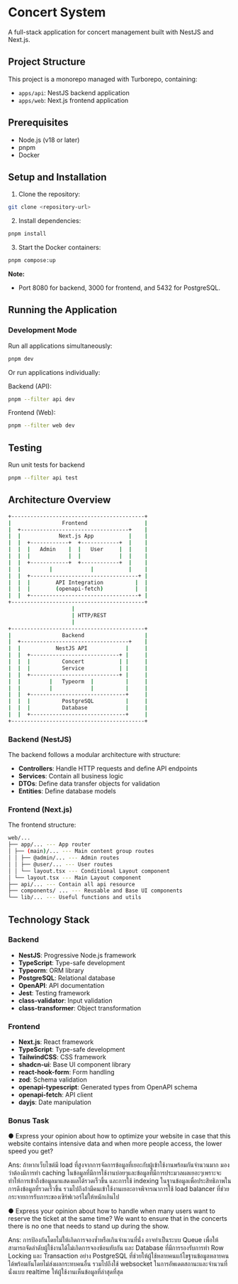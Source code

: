 # Concert System

A full-stack application for concert management built with NestJS and Next.js.

## Project Structure

This project is a monorepo managed with Turborepo, containing:

- `apps/api`: NestJS backend application
- `apps/web`: Next.js frontend application

## Prerequisites

- Node.js (v18 or later)
- pnpm
- Docker

## Setup and Installation

1. Clone the repository:

```bash
git clone <repository-url>
```

2. Install dependencies:

```bash
pnpm install
```

3. Start the Docker containers:

```bash
pnpm compose:up
```

**Note:**

- Port 8080 for backend, 3000 for frontend, and 5432 for PostgreSQL.

## Running the Application

### Development Mode

Run all applications simultaneously:

```bash
pnpm dev
```

Or run applications individually:

Backend (API):

```bash
pnpm --filter api dev
```

Frontend (Web):

```bash
pnpm --filter web dev
```

## Testing

Run unit tests for backend

```bash
pnpm --filter api test
```

## Architecture Overview

```bash
+------------------------------------------+
|                Frontend                  |
|  +----------------------------------+    |
|  |            Next.js App           |    |
|  |  +------------+  +------------+  |    |
|  |  |   Admin    |  |   User     |  |    |
|  |  |            |  |            |  |    |
|  |  +------------+  +------------+  |    |
|  |         |            |           |    |
|  |  +----------------------------------+ |
|  |  |        API Integration          |  |
|  |  |        (openapi-fetch)          |  |
|  |  +----------------------------------+ |
+------------------------------------------+
                    |
                    | HTTP/REST
                    |
+------------------------------------------+
|                Backend                   |
|  +----------------------------------+    |
|  |           NestJS API            |     |
|  |  +----------------------------+ |     |
|  |  |          Concert           | |     |
|  |  |          Service           | |     |
|  |  +----------------------------+ |     |
|  |         |   Typeorm  |          |     |
|  |         |            |          |     |
|  |  +------------------------------+     |
|  |  |          PostgreSQL          |     |
|  |  |          Database            |     |
|  |  +------------------------------+     |
+------------------------------------------+
```

### Backend (NestJS)

The backend follows a modular architecture with structure:

- **Controllers**: Handle HTTP requests and define API endpoints
- **Services**: Contain all business logic
- **DTOs**: Define data transfer objects for validation
- **Entities**: Define database models

### Frontend (Next.js)

The frontend structure:

```bash
web/...
├── app/... --- App router
│ ├── (main)/... --- Main content group routes
│ │ ├── @admin/... --- Admin routes
│ │ ├── @user/... --- User routes
│ │ └── layout.tsx --- Conditional Layout component
│ └── layout.tsx --- Main Layout component
├── api/... --- Contain all api resource
├── components/ ... --- Reusable and Base UI components
└── lib/... --- Useful functions and utils
```

## Technology Stack

### Backend

- **NestJS**: Progressive Node.js framework
- **TypeScript**: Type-safe development
- **Typeorm**: ORM library
- **PostgreSQL**: Relational database
- **OpenAPI**: API documentation
- **Jest**: Testing framework
- **class-validator**: Input validation
- **class-transformer**: Object transformation

### Frontend

- **Next.js**: React framework
- **TypeScript**: Type-safe development
- **TailwindCSS**: CSS framework
- **shadcn-ui**: Base UI component library
- **react-hook-form**: Form handling
- **zod**: Schema validation
- **openapi-typescript**: Generated types from OpenAPI schema
- **openapi-fetch**: API client
- **dayjs**: Date manipulation

### Bonus Task

● Express your opinion about how to optimize your website in case that this
website contains intensive data and when more people access, the lower speed
you get?

Ans: ถ้าหากเว็บไซต์มี load ที่สูงจากการจัดการข้อมูลที่เยอะกับผู้เข้าใช้งานพร้อมกันจำนวนมาก มองว่าต้องมีการทำ caching ในข้อมูลที่มีการใช้งานบ่อยๆและข้อมูลที่มีการประมวลผลเยอะๆเพราะจะทำให้การเข้าถึงข้อมูลมาแสดงผลได้รวดเร็วขึ้น และการใช้ indexing ในฐานข้อมูลเพื่อประสิทธิภาพในการดึงข้อมูลที่รวดเร็วขึ้น รวมไปถึงถ้ามีคนเข้าใช้งานเยอะอาจพิจารณาการใช้ load balancer ที่ช่วยกระจายการรับภาระของเซิร์ฟเวอร์ไม่ให้หนักเกินไป

● Express your opinion about how to handle when many users want to reserve the
ticket at the same time? We want to ensure that in the concerts there is no one
that needs to stand up during the show.

Ans: การป้องกันโดยไม่ให้เกิดการจองซ้ำหรือเกินจำนวนที่นั่ง อาจทำเป็นระบบ Queue เพื่อให้สามารถจัดลำดับผู้ใช้งานได้ไม่เกิดการจองซ้อนทับกัน และ Database ที่มีการรองรับการทำ Row Locking และ Transaction อย่าง PostgreSQL ที่ช่วยให้ผู้ใช้หลายคนแก้ไขฐานข้อมูลหลายคนได้พร้อมกันโดยไม่ส่งผลกระทบคนอื่น รวมไปถึงใช้ websocket ในการอัพเดตสถานะและจำนวนที่นั่งแบบ realtime ให้ผู้ใช้งานเห็นข้อมูลที่ล่าสุดที่สุด
